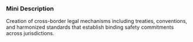 ### Mini Description

Creation of cross-border legal mechanisms including treaties, conventions, and harmonized standards that establish binding safety commitments across jurisdictions.
